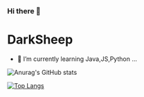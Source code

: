 ### Hi there 👋

<!--
**SFAfreshman/SFAfreshman** is a ✨ _special_ ✨ repository because its `README.md` (this file) appears on your GitHub profile.

Here are some ideas to get you started:


- 🌱 I’m currently learning Java,JS,Python ...
- 😄 Pronouns: ...
- ⚡ Fun fact: ...
-->
# DarkSheep
- 🌱 I’m currently learning Java,JS,Python ...


![Anurag's GitHub stats](https://github-readme-stats.vercel.app/api?username=sfaFreshman&show_icons=true&theme=radical&count_private=true)



[![Top Langs](https://github-readme-stats.vercel.app/api/top-langs/?username=sfaFreshman&layout=compact)](https://github.com/anuraghazra/github-readme-stats)

